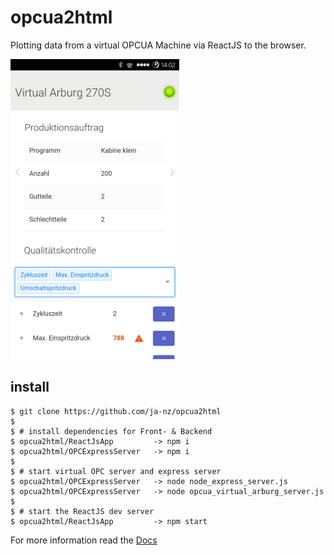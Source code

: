 opcua2html
====================

Plotting data from a virtual OPCUA Machine via ReactJS to the browser.

<img src="/docs/Screenshot.png" alt="Screenshot" width="270">



## install 

    $ git clone https://github.com/ja-nz/opcua2html
    $
    $ # install dependencies for Front- & Backend
    $ opcua2html/ReactJsApp 		-> npm i
    $ opcua2html/OPCExpressServer 	-> npm i
    $
    $ # start virtual OPC server and express server
    $ opcua2html/OPCExpressServer	-> node node_express_server.js
    $ opcua2html/OPCExpressServer	-> node opcua_virtual_arburg_server.js
    $
    $ # start the ReactJS dev server
    $ opcua2html/ReactJsApp			-> npm start
    
For more information read the [Docs](/docs/Documentation.md "Docs")
